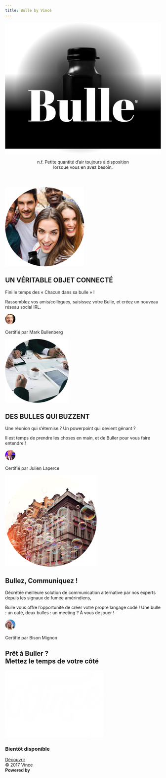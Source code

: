 ```yaml
---
title: Bulle by Vince
---
```


<article id="bulle-presentation">

<header>

<img src="../assets/img/header-bulle.png" srcset="../assets/img/header-bulle@2x.png 2x, ../assets/img/header-bulle@3x.png 3x" class="header_bulle" />

<p>n.f. Petite quantité d’air toujours à disposition
<br/>lorsque vous en avez besoin.</p>
</header>

<section id="features">

<div class="item">

<img src="../assets/img/bulle-connected.png" srcset="../assets/img/bulle-connected@2x.png 2x, ../assets/img/bulle-connected@3x.png 3x" height="256" />

<div class="infos">

<h2>UN VÉRITABLE OBJET CONNECTÉ</h2>

<p>Fini le temps des « Chacun dans sa bulle » ! <p/> 
<p>Rassemblez vos amis/collègues, saisissez votre Bulle,
et créez un nouveau réseau social IRL.</p>

<div class="quote">

<img src="../assets/img/avatar-markbullenberg.png" srcset="../assets/img/avatar-markbullenberg@2x.png 2x, ../assets/img/avatar-markbullenberg@3x.png 3x" />

<quote>Certifié par Mark Bullenberg</quote>

</div>

</div>

</div>

<div class="item">

<img src="../assets/img/bulle-buzz.png" srcset="../assets/img/bulle-buzz@2x.png 2x, ../assets/img/bulle-buzz@3x.png 3x" height="206" />

<div class="infos">

<h2>DES BULLES QUI BUZZENT</h2>

<p>Une réunion qui s’éternise ? Un powerpoint qui devient gênant ? <p/> 
<p>Il est temps de prendre les choses en main, et de Buller pour vous faire entendre !</p>

<div class="quote">

<img src="../assets/img/avatar-julienlaperce.png" srcset="../assets/img/avatar-julienlaperce@2x.png 2x, ../assets/img/avatar-julienlaperce@3x.png 3x" />

<quote>Certifié par Julien Laperce</quote>

</div>

</div>

</div>

<div class="item">

<img src="../assets/img/bulle-communication.png" srcset="../assets/img/bulle-communication@2x.png 2x, ../assets/img/bulle-communication@3x.png 3x" height="296" />

<div class="infos">

<h2>Bullez, Communiquez !</h2>

<p>Décrétée meilleure solution de communication alternative par nos experts <br/>
depuis les signaux de fumée amérindiens, <p/>
<p>Bulle vous offre l’opportunité de créer votre propre langage codé ! Une bulle : un café, deux bulles : un meeting ? À vous de jouer !</p>

<div class="quote">

<img src="../assets/img/avatar-bisonmignon.png" srcset="../assets/img/avatar-bisonmignon@2x.png 2x, ../assets/img/avatar-bisonmignon@3x.png 3x" />

<quote>Certifié par Bison Mignon</quote>

</div>

</div>

</div>

</section>

</article>
<section id="vince-bulle">
<h2>
  Prêt à Buller ? <br/>
  Mettez le temps de votre côté
</h2>
<img alt="" src="../assets/vectors/logo-vince.svg" />
<h3>Bientôt disponible</h3>
<a href="{{ '/' | relative_url }}" class="button">Découvrir</a>
</section>
<footer>
<div id="copyright">&copy; 2017 Vince</div>
<div id="author">
<strong>Powered by</strong>
<a href="http://ucaya.com" title="21 3 1 25 1" target="_blank">
<img alt="" src="{{ '/assets/vectors/logo-ucaya.svg' | relative_url }}" />
</a>
</div>
<div id="footer-note"></div>
</footer>
